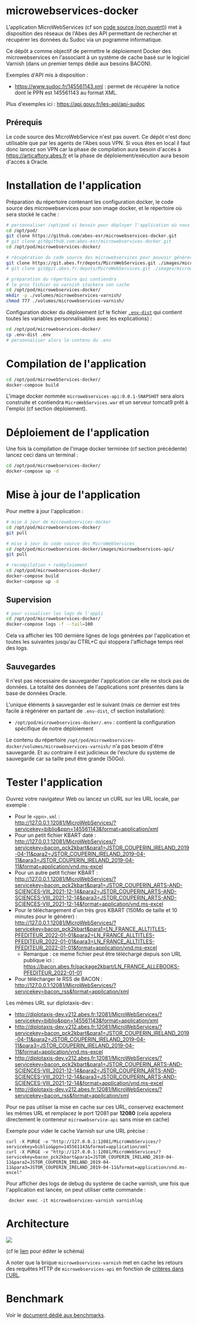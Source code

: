 # microwebservices-docker

L'application MicroWebServices (cf son [code source (non ouvert)](https://git.abes.fr/depots/MicroWebServices.git)) met à disposition des réseaux de l'Abes des API permettant de rechercher et récupérer les données du Sudoc via un pogramme informatique. 

Ce dépôt a comme objectif de permettre le déploiement Docker des microwebservices en l'associant à un système de cache basé sur le logiciel Varnish (dans un premier temps dédié aux besoins BACON).

Exemples d'API mis à disposition :
  - https://www.sudoc.fr/145561143.xml : permet de récupérer la notice dont le PPN est 145561143 au format XML.

Plus d'exemples ici : https://api.gouv.fr/les-api/api-sudoc

## Prérequis

Le code source des MicroWebService n'est pas ouvert. Ce dépôt n'est donc utilisable que par les agents de l'Abes sous VPN.
Si vous êtes en local il faut donc lancez son VPN car la phase de compilation aura besoin d'accès à https://articaftory.abes.fr et la phase de déploiement/exécution aura besoin d'accès à Oracle.

# Installation de l'application

Préparation du répertoire contenant les configuration docker, le code source des microwebservices pour son image docker, et le répertoire où sera stocké le cache :
```bash
# personnaliser /opt/pod si besoin pour déployer l'application où vous le souhaitez
cd /opt/pod/
git clone https://github.com/abes-esr/microwebservices-docker.git
# git clone git@github.com:abes-esr/microwebservices-docker.git
cd /opt/pod/microwebservices-docker/

# récupération du code source des microwebservices pour pouvoir générer son image docker
git clone https://git.abes.fr/depots/MicroWebServices.git ./images/microwebservices-api/
# git clone git@git.abes.fr:depots/MicroWebServices.git ./images/microwebservices-api/

# préparation du répertoire qui contiendra 
# le gros fichier où varnish stockera son cache
cd /opt/pod/microwebservices-docker/
mkdir -p ./volumes/microwebservices-varnish/
chmod 777 ./volumes/microwebservices-varnish/
```

Configuration docker du déploiement (cf le fichier [``.env-dist``](./.env-dist) qui contient toutes les variables personnalisables avec les explications) :
```bash
cd /opt/pod/microwebservices-docker/
cp .env-dist .env
# personnaliser alors le contenu du .env
```

# Compilation de l'application

```bash
cd /opt/pod/microwebServices-docker/
docker-compose build
```
L'image docker nommée `microwebservices-api:0.0.1-SNAPSHOT` sera alors construite et contiendra `MicroWebServices.war` et un serveur tomcat9 prêt à l'emploi (cf section déploiement).

# Déploiement de l'application

Une fois la compilation de l'image docker terminée (cf section précédente) lancez ceci dans un terminal :
```bash
cd /opt/pod/microwebservices-docker/
docker-compose up -d
```

# Mise à jour de l'application

Pour mettre à jour l'application :
```bash
# mise à jour de microwebservices-docker
cd /opt/pod/microwebservices-docker/
git pull

# mise à jour du code source des MicroWebServices
cd /opt/pod/microwebservices-docker/images/microwebservices-api/
git pull

# recompilation + redéploiement
cd /opt/pod/microwebservices-docker/
docker-compose build
docker-compose up -d
```

## Supervision

```bash
# pour visualiser les logs de l'appli
cd /opt/pod/microwebservices-docker/
docker-compose logs -f --tail=100
```

Cela va afficher les 100 dernière lignes de logs générées par l'application et toutes les suivantes jusqu'au CTRL+C qui stoppera l'affichage temps réel des logs.

## Sauvegardes

Il n'est pas nécessaire de sauvegarder l'application car elle ne stock pas de données. La totalité des données de l'applications sont présentes dans la base de données Oracle.

L'unique éléments à sauvegarder est le suivant (mais ce dernier est très facile à régénérer en partant de ``.env-dist``, cf section installation):
- ``/opt/pod/microwebservices-docker/.env`` : contient la configuration spécifique de notre déploiement

Le contenu du répertoire ``/opt/pod/microwebservices-docker/volumes/microwebservices-varnish/`` n'a pas besoin d'être sauvegardé. Et au contraire il est judicieux de l'exclure du système de sauvegarde car sa taille peut être grande (50Go).

# Tester l'application

Ouvrez votre navigateur Web ou lancez un cURL sur les URL locale, par exemple : 
- Pour le `<ppn>.xml` :  
  http://127.0.0.1:12081/MicroWebServices/?servicekey=biblio&ppn=145561143&format=application/xml
- Pour un petit fichier KBART daté :
  http://127.0.0.1:12081/MicroWebServices/?servicekey=bacon_pck2kbart&para1=JSTOR_COUPERIN_IRELAND_2019-04-11&para2=JSTOR_COUPERIN_IRELAND_2019-04-11&para3=JSTOR_COUPERIN_IRELAND_2019-04-11&format=application/vnd.ms-excel
- Pour un autre petit fichier KBART :  
  http://127.0.0.1:12081/MicroWebServices/?servicekey=bacon_pck2kbart&para1=JSTOR_COUPERIN_ARTS-AND-SCIENCES-VIII_2021-12-14&para2=JSTOR_COUPERIN_ARTS-AND-SCIENCES-VIII_2021-12-14&para3=JSTOR_COUPERIN_ARTS-AND-SCIENCES-VIII_2021-12-14&format=application/vnd.ms-excel
- Pour le téléchargement d'un très gros KBART (150Mo de taille et 10 minutes pour le générer) :  
  http://127.0.0.1:12081/MicroWebServices/?servicekey=bacon_pck2kbart&para1=LN_FRANCE_ALLTITLES-PFEDITEUR_2022-01-01&para2=LN_FRANCE_ALLTITLES-PFEDITEUR_2022-01-01&para3=LN_FRANCE_ALLTITLES-PFEDITEUR_2022-01-01&format=application/vnd.ms-excel
  - Remarque : ce meme fichier peut être téléchargé depuis son URL publique ici :  
    https://bacon.abes.fr/package2kbart/LN_FRANCE_ALLEBOOKS-PFEDITEUR_2022-01-01
- Pour télécharger le RSS de BACON :
  http://127.0.0.1:12081/MicroWebServices/?servicekey=bacon_rss&format=application/xml

Les mêmes URL sur diplotaxis-dev :
- http://diplotaxis-dev.v212.abes.fr:12081/MicroWebServices/?servicekey=biblio&ppn=145561143&format=application/xml
- http://diplotaxis-dev.v212.abes.fr:12081/MicroWebServices/?servicekey=bacon_pck2kbart&para1=JSTOR_COUPERIN_IRELAND_2019-04-11&para2=JSTOR_COUPERIN_IRELAND_2019-04-11&para3=JSTOR_COUPERIN_IRELAND_2019-04-11&format=application/vnd.ms-excel
- http://diplotaxis-dev.v212.abes.fr:12081/MicroWebServices/?servicekey=bacon_pck2kbart&para1=JSTOR_COUPERIN_ARTS-AND-SCIENCES-VIII_2021-12-14&para2=JSTOR_COUPERIN_ARTS-AND-SCIENCES-VIII_2021-12-14&para3=JSTOR_COUPERIN_ARTS-AND-SCIENCES-VIII_2021-12-14&format=application/vnd.ms-excel
- http://diplotaxis-dev.v212.abes.fr:12081/MicroWebServices/?servicekey=bacon_rss&format=application/xml


Pour ne pas utiliser la mise en cache sur ces URL, conservez exactement les mêmes URL et remplacez le port 12081 par **12080** (cela appelera directement le conteneur ``microwebservice-api`` sans mise en cache)

Exemple pour vider le cache Varnish sur une URL précise :
```
curl -X PURGE -v "http://127.0.0.1:12081/MicroWebServices/?servicekey=biblio&ppn=145561143&format=application/xml"
curl -X PURGE -v "http://127.0.0.1:12081/MicroWebServices/?servicekey=bacon_pck2kbart&para1=JSTOR_COUPERIN_IRELAND_2019-04-11&para2=JSTOR_COUPERIN_IRELAND_2019-04-11&para3=JSTOR_COUPERIN_IRELAND_2019-04-11&format=application/vnd.ms-excel"
```

Pour afficher des logs de debug du système de cache varnish, une fois que l'application est lancée, on peut utiliser cette commande :
```
 docker exec -it microwebservices-varnish varnishlog
```


# Architecture

<img src="https://docs.google.com/drawings/d/e/2PACX-1vRwJzkixj2QSGXnGf4JdIaXOSpnsSyMznShoqJLXl9sX_5ewKdqlYIzjFcmobCYPsFOo_z5UfnlEGG6/pub?w=1319&amp;h=635">

(cf le [lien](https://docs.google.com/drawings/d/1BDwRgBFFtrGaaV31hevRFTcOMNNiOo4AhkPhbxxz9-8/edit) pour éditer le schéma)

A noter que la brique ``microwebservices-varnish`` met en cache les retours des requêtes HTTP de ``microwebservices-api`` en fonction de [critères dans l'URL](https://github.com/abes-esr/microwebservices-docker/blob/develop/images/microwebservices-varnish/default.vcl#L21-L30).

# Benchmark

Voir le [document dédié aux benchmarks](./BENCHMARK.md).
